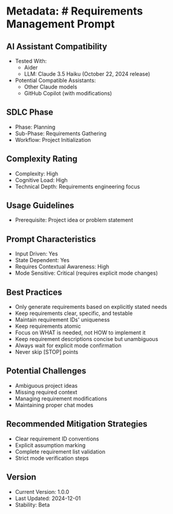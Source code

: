 # Metadata: # Requirements Management Prompt

## AI Assistant Compatibility
- Tested With: 
  * Aider
  * LLM: Claude 3.5 Haiku (October 22, 2024 release)
- Potential Compatible Assistants: 
  * Other Claude models
  * GitHub Copilot (with modifications)

## SDLC Phase
- Phase: Planning
- Sub-Phase: Requirements Gathering
- Workflow: Project Initialization

## Complexity Rating
- Complexity: High
- Cognitive Load: High
- Technical Depth: Requirements engineering focus

## Usage Guidelines
- Prerequisite: Project idea or problem statement

## Prompt Characteristics
- Input Driven: Yes
- State Dependent: Yes
- Requires Contextual Awareness: High
- Mode Sensitive: Critical (requires explicit mode changes)

## Best Practices
- Only generate requirements based on explicitly stated needs
- Keep requirements clear, specific, and testable
- Maintain requirement IDs' uniqueness 
- Keep requirements atomic
- Focus on WHAT is needed, not HOW to implement it
- Keep requirement descriptions concise but unambiguous
- Always wait for explicit mode confirmation
- Never skip [STOP] points

## Potential Challenges
- Ambiguous project ideas
- Missing required context
- Managing requirement modifications
- Maintaining proper chat modes

## Recommended Mitigation Strategies
- Clear requirement ID conventions
- Explicit assumption marking
- Complete requirement list validation
- Strict mode verification steps

## Version
- Current Version: 1.0.0
- Last Updated: 2024-12-01
- Stability: Beta
